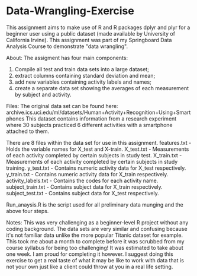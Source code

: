 # Data-Wrangling-Exercise

This assignment aims to make use of R and R packages dplyr and plyr for a beginner user using a public dataset (made available by University of California Irvine). This assignment was part of my Springboard Data Analysis Course to demonstrate "data wrangling".  


About: 
The assigment has four main components: 
1) Compile all test and train data sets into a large dataset; 
2) extract columns containing standard deviation and mean; 
3) add new variables containing activity labels and names; 
4) create a separate data set showing the averages of each measurement by subject and activity.

Files:
The original data set can be found here: archive.ics.uci.edu/ml/datasets/Human+Activity+Recognition+Using+Smartphones
This dataset contains information from a research experiment where 30 subjects practiced 6 different activities with a smartphone attached to them. 

There are 8 files within the data set for use in this assignment.
features.txt - Holds the variable names for X_test and X-train.
X_test.txt - Measurements of each activity completed by certain subjects in study test.
X_train.txt - Measurements of each activity completed by certain subjects in study training.
y_test.txt - Contains numeric activity data for X_test respectively.
y_train.txt - Contains numeric activity data for X_train respectively.
activity_labels.txt - Contains the codes for each activity name.
subject_train.txt - Contains subject data for X_train respectively.
subject_test.txt - Contains subject data for X_test respectively.

Run_anaysis.R is the script used for all preliminary data munging and the above four steps. 

Notes:
This was very challenging as a beginner-level R project without any coding background. The data sets are very similar and confusing because it's not familiar data unlike the more popular Titanic dataset for example. This took me about a month to complete before it was scrubbed from my course syllabus for being too challenging! It was estimated to take about one week. I am proud for completing it however. I suggest doing this exercise to get a real taste of what it may be like to work with data that is not your own just like a client could throw at you in a real life setting.

